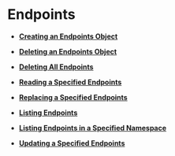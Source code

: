 # Endpoints<a name="cce_02_0058"></a>

-   **[Creating an Endpoints Object](creating-an-endpoints-object.md)**  

-   **[Deleting an Endpoints Object](deleting-an-endpoints-object.md)**  

-   **[Deleting All Endpoints](deleting-all-endpoints.md)**  

-   **[Reading a Specified Endpoints](reading-a-specified-endpoints.md)**  

-   **[Replacing a Specified Endpoints](replacing-a-specified-endpoints.md)**  

-   **[Listing Endpoints](listing-endpoints.md)**  

-   **[Listing Endpoints in a Specified Namespace](listing-endpoints-in-a-specified-namespace.md)**  

-   **[Updating a Specified Endpoints](updating-a-specified-endpoints.md)**  


